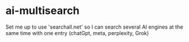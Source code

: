 # ai-multisearch
Set me up to use 'searchall.net' so I can search several AI engines at the same time with one entry (chatGpt, meta, perplexity, Grok)
